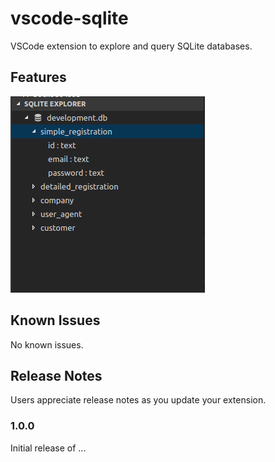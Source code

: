 # vscode-sqlite

VSCode extension to explore and query SQLite databases.

## Features
![SQLite Explorer](https://raw.githubusercontent.com/AlexCovizzi/vscode-sqlite/master/static/sqlite_explorer.png "SQLite Explorer")


## Known Issues

No known issues.

## Release Notes

Users appreciate release notes as you update your extension.

### 1.0.0

Initial release of ...
